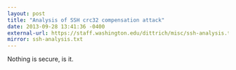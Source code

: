```yaml
---
layout: post
title: "Analysis of SSH crc32 compensation attack"
date: 2013-09-28 13:41:36 -0400
external-url: https://staff.washington.edu/dittrich/misc/ssh-analysis.txt
mirror: ssh-analysis.txt
---
```


Nothing is secure, is it.

